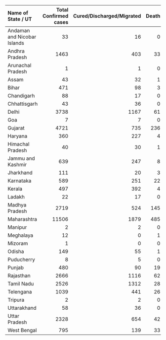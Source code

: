| Name of State / UT          |   Total Confirmed cases |   Cured/Discharged/Migrated |   Death |
|:----------------------------|------------------------:|----------------------------:|--------:|
| Andaman and Nicobar Islands |                      33 |                          16 |       0 |
| Andhra Pradesh              |                    1463 |                         403 |      33 |
| Arunachal Pradesh           |                       1 |                           1 |       0 |
| Assam                       |                      43 |                          32 |       1 |
| Bihar                       |                     471 |                          98 |       3 |
| Chandigarh                  |                      88 |                          17 |       0 |
| Chhattisgarh                |                      43 |                          36 |       0 |
| Delhi                       |                    3738 |                        1167 |      61 |
| Goa                         |                       7 |                           7 |       0 |
| Gujarat                     |                    4721 |                         735 |     236 |
| Haryana                     |                     360 |                         227 |       4 |
| Himachal Pradesh            |                      40 |                          30 |       1 |
| Jammu and Kashmir           |                     639 |                         247 |       8 |
| Jharkhand                   |                     111 |                          20 |       3 |
| Karnataka                   |                     589 |                         251 |      22 |
| Kerala                      |                     497 |                         392 |       4 |
| Ladakh                      |                      22 |                          17 |       0 |
| Madhya Pradesh              |                    2719 |                         524 |     145 |
| Maharashtra                 |                   11506 |                        1879 |     485 |
| Manipur                     |                       2 |                           2 |       0 |
| Meghalaya                   |                      12 |                           0 |       1 |
| Mizoram                     |                       1 |                           0 |       0 |
| Odisha                      |                     149 |                          55 |       1 |
| Puducherry                  |                       8 |                           5 |       0 |
| Punjab                      |                     480 |                          90 |      19 |
| Rajasthan                   |                    2666 |                        1116 |      62 |
| Tamil Nadu                  |                    2526 |                        1312 |      28 |
| Telengana                   |                    1039 |                         441 |      26 |
| Tripura                     |                       2 |                           2 |       0 |
| Uttarakhand                 |                      58 |                          36 |       0 |
| Uttar Pradesh               |                    2328 |                         654 |      42 |
| West Bengal                 |                     795 |                         139 |      33 |